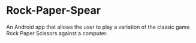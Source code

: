 # Rock-Paper-Spear
An Android app that allows the user to play a variation of the classic game Rock Paper Scissors against a computer.
